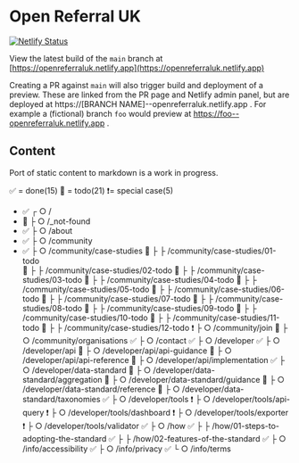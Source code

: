 # Open Referral UK

[![Netlify Status](https://api.netlify.com/api/v1/badges/e1b1ed31-6b28-4473-835a-f99717561741/deploy-status)](https://app.netlify.com/sites/openreferraluk/deploys)

View the latest build of the `main` branch at [https://openreferraluk.netlify.app](https://openreferraluk.netlify.app)

Creating a PR against `main` will also trigger build and deployment of a preview. These are linked from the PR page and Netlify admin panel, but are deployed at https://[BRANCH NAME]--openreferraluk.netlify.app . For example a (fictional) branch `foo` would preview at https://foo--openreferraluk.netlify.app .

## Content

Port of static content to markdown is a work in progress.

✅ = done(15) 🚧 = todo(21) ❗= special case(5)

- ✅ ┌ ○ /
- 🚧 ├ ○ /\_not-found
- ✅ ├ ○ /about
- ✅ ├ ○ /community
- ✅ ├ ○ /community/case-studies
🚧 ├ ├ /community/case-studies/01-todo  
🚧 ├ ├ /community/case-studies/02-todo
🚧 ├ ├ /community/case-studies/03-todo
🚧 ├ ├ /community/case-studies/04-todo
🚧 ├ ├ /community/case-studies/05-todo
🚧 ├ ├ /community/case-studies/06-todo
🚧 ├ ├ /community/case-studies/07-todo
🚧 ├ ├ /community/case-studies/08-todo
🚧 ├ ├ /community/case-studies/09-todo
🚧 ├ ├ /community/case-studies/10-todo
🚧 ├ ├ /community/case-studies/11-todo
🚧 ├ ├ /community/case-studies/12-todo
❗ ├ ○ /community/join
🚧 ├ ○ /community/organisations
✅ ├ ○ /contact
✅ ├ ○ /developer
✅ ├ ○ /developer/api
🚧 ├ ○ /developer/api/api-guidance
🚧 ├ ○ /developer/api/api-reference
🚧 ├ ○ /developer/api/implementation
✅ ├ ○ /developer/data-standard
🚧 ├ ○ /developer/data-standard/aggregation
🚧 ├ ○ /developer/data-standard/guidance
🚧 ├ ○ /developer/data-standard/reference
🚧 ├ ○ /developer/data-standard/taxonomies
✅ ├ ○ /developer/tools
❗ ├ ○ /developer/tools/api-query
❗ ├ ○ /developer/tools/dashboard
❗ ├ ○ /developer/tools/exporter
❗ ├ ○ /developer/tools/validator
✅ ├ ○ /how
✅ ├ ├ /how/01-steps-to-adopting-the-standard
✅ ├ ├ /how/02-features-of-the-standard
✅ ├ ○ /info/accessibility
✅ ├ ○ /info/privacy
✅ └ ○ /info/terms
